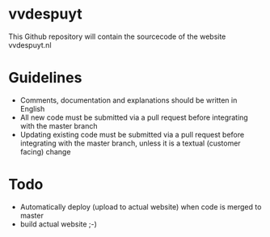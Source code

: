 # vvdespuyt

This Github repository will contain the sourcecode of the website vvdespuyt.nl

# Guidelines

* Comments, documentation and explanations should be written in English
* All new code must be submitted via a pull request before integrating with the master branch
* Updating existing code must be submitted via a pull request before integrating with the master branch, unless it is a textual (customer facing) change

# Todo

* Automatically deploy (upload to actual website) when code is merged to master
* build actual website ;-)
